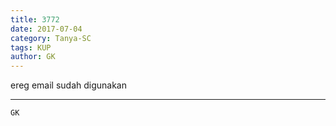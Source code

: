 ```yaml
---
title: 3772
date: 2017-07-04
category: Tanya-SC
tags: KUP
author: GK
---
```


ereg email sudah digunakan

---



`GK`
